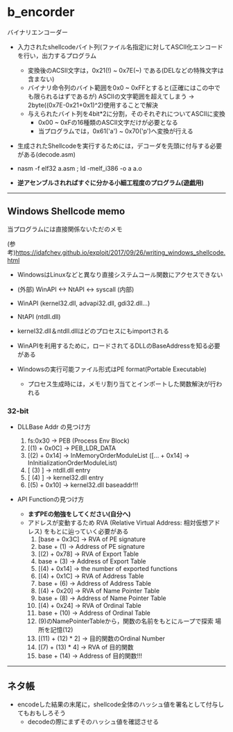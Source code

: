 # b_encorder
バイナリエンコーダー
- 入力されたshellcodeバイト列(ファイル名指定)に対してASCII化エンコードを行い，出力するプログラム
    - 変換後のACSII文字は，0x21(!) ~ 0x7E(~) である(DELなどの特殊文字は含まない)
    - バイナリ命令列のバイト範囲を0x0 ~ 0xFFとすると(正確にはこの中でも限られるはずであるが)
    ASCIIの文字範囲を超えてしまう -> 2byte((0x7E-0x21+0x1)^2)使用することで解決
    - 与えられたバイト列を4bit*2に分割，そのそれぞれについてASCIIに変換
        - 0x00 ~ 0xFの16種類のASCII文字だけが必要となる
        - 当プログラムでは，0x61('a') ~ 0x70('p')へ変換が行える
- 生成されたShellcodeを実行するためには，デコーダを先頭に付与する必要がある(decode.asm)

- nasm -f elf32 a.asm ; ld -melf_i386 -o a a.o

- **逆アセンブルされればすぐに分かる小細工程度のプログラム(遊戯用)**
---
## Windows Shellcode memo
当プログラムには直接関係ないただのメモ

(参考)https://idafchev.github.io/exploit/2017/09/26/writing_windows_shellcode.html
- WindowsはLinuxなどと異なり直接システムコール関数にアクセスできない
- (外部) WinAPI <-> NtAPI <-> syscall (内部)
- WinAPI (kernel32.dll, advapi32.dll, gdi32.dll...)
- NtAPI (ntdll.dll)
- kernel32.dll＆ntdll.dllはどのプロセスにもimportされる
- WinAPIを利用するために，ロードされてるDLLのBaseAddressを知る必要がある 

- Windowsの実行可能ファイル形式はPE format(Portable Executable)
    - プロセス生成時には，メモリ割り当てとインポートした関数解決が行われる


### 32-bit
- DLLBase Addr の見つけ方
    1. fs:0x30 -> PEB (Process Env Block)
    2. [(1) + 0x0C] -> PEB_LDR_DATA
    3. [(2) + 0x14] -> InMemoryOrderModuleList
    ([... + 0x14] -> InInitializationOrderModuleList)
    4. [ (3) ] -> ntdll.dll entry
    5. [ (4) ] -> kernel32.dll entry
    6. [(5) + 0x10] -> kernel32.dll baseaddr!!!


- API Functionの見つけ方
    - **まずPEの勉強をしてください(自分へ)**
    - アドレスが変動するため RVA (Relative Virtual Address: 相対仮想アドレス)
    をもとに辿っていく必要がある
        1. [base + 0x3C] -> RVA of PE signature
        2. base + (1)    -> Address of PE signature
        3. [(2) + 0x78]  -> RVA of Export Table
        4. base + (3)  -> Address of Export Table
        5. [(4) + 0x14]  -> the number of exported functions
        6. [(4) + 0x1C]  -> RVA of Address Table
        7. base + (6)  -> Address of Address Table
        8. [(4) + 0x20]  -> RVA of Name Pointer Table
        9. base + (8)  -> Address of Name Pointer Table
        10. [(4) + 0x24] -> RVA of Ordinal Table
        11. base + (10) -> Address of Ordinal Table
        12. (9)のNamePointerTableから，関数の名前をもとにループで探索 場所を記憶(12)
        13. [(11) + (12) * 2] -> 目的関数のOrdinal Number
        14. [(7) + (13) * 4] -> RVA of 目的関数
        15. base + (14) -> Address of 目的関数!!!

---
## ネタ帳
- encodeした結果の末尾に，shellcode全体のハッシュ値を署名として付与してもおもしろそう
    - decodeの際にまずそのハッシュ値を確認させる